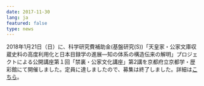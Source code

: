 ```yaml
---
date: 2017-11-30
lang: ja
featured: false
type: news
---
```

2018年1月21日（日）に、科学研究費補助金(基盤研究(S))「天皇家・公家文庫収蔵史料の高度利用化と日本目録学の進展―知の体系の構造伝来の解明」プロジェクトによる公開講座第１回「禁裏・公家文化講座」第2講を京都府立京都学・歴彩館にて開催しました。定員に達しましたので、募集は終了しました。詳細は<a href="/news/2017/20180121kinri.pdf" target="_blank">こちら</a>。
